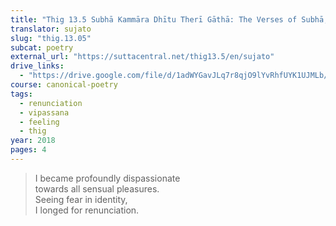 ```yaml
---
title: "Thig 13.5 Subhā Kammāra Dhītu Therī Gāthā: The Verses of Subhā, the Smith’s Daughter"
translator: sujato
slug: "thig.13.05"
subcat: poetry
external_url: "https://suttacentral.net/thig13.5/en/sujato"
drive_links:
  - "https://drive.google.com/file/d/1adWYGavJLq7r8qjO9lYvRhfUYK1UJMLb/view?usp=drivesdk"
course: canonical-poetry
tags:
  - renunciation
  - vipassana
  - feeling
  - thig
year: 2018
pages: 4
---
```


> I became profoundly dispassionate  
towards all sensual pleasures.  
Seeing fear in identity,  
I longed for renunciation.
